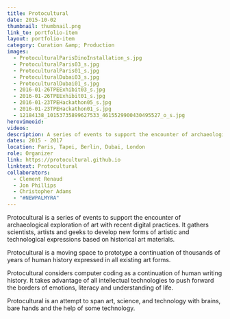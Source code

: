 ```yaml
---
title: Protocultural
date: 2015-10-02
thumbnail: thumbnail.png
link_to: portfolio-item
layout: portfolio-item
category: Curation &amp; Production
images: 
  - ProtoculturalParisDinoInstallation_s.jpg
  - ProtoculturalParis03_s.jpg
  - ProtoculturalParis01_s.jpg
  - ProtoculturalDubai03_s.jpg
  - ProtoculturalDubai01_s.jpg
  - 2016-01-26TPEExhibit03_s.jpg
  - 2016-01-26TPEExhibit01_s.jpg
  - 2016-01-23TPEHackathon05_s.jpg
  - 2016-01-23TPEHackathon01_s.jpg
  - 12184138_10153735899627533_4615529900430495527_o_s.jpg
herovimeoid:
videos:
description: A series of events to support the encounter of archaeological exploration of art with recent digital practices.
dates: 2015 - 2017
location: Paris, Tapei, Berlin, Dubai, London
role: Organizer
link: https://protocultural.github.io
linktext: Protocultural
collaborators:
  - Clement Renaud
  - Jon Phillips
  - Christopher Adams
  - "#NEWPALMYRA"
---
```

Protocultural is a series of events to support the encounter of archaeological exploration of art with recent digital practices. It gathers scientists, artists and geeks to develop new forms of artistic and technological expressions based on historical art materials.

Protocultural is a moving space to prototype a continuation of thousands of years of human history expressed in all existing art forms.

Protocultural considers computer coding as a continuation of human writing history. It takes advantage of all intellectual technologies to push forward the borders of emotions, literacy and understanding of life.

Protocultural is an attempt to span art, science, and technology with brains, bare hands and the help of some technology.
